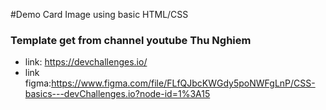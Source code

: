 #Demo Card Image using basic HTML/CSS

### Template get from channel youtube Thu Nghiem

- link: https://devchallenges.io/
- link figma:https://www.figma.com/file/FLfQJbcKWGdy5poNWFgLnP/CSS-basics---devChallenges.io?node-id=1%3A15
